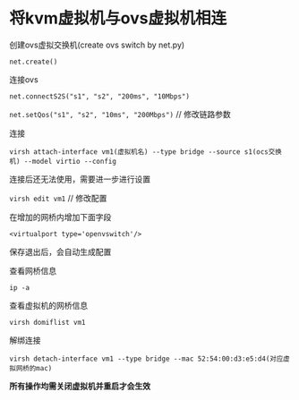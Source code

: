 # 将kvm虚拟机与ovs虚拟机相连

创建ovs虚拟交换机(create ovs switch by net.py)

`net.create()`

连接ovs

`net.connectS2S("s1", "s2", "200ms", "10Mbps")`

`net.setQos("s1", "s2", "10ms", "200Mbps")`  // 修改链路参数

连接

`virsh attach-interface vm1(虚拟机名) --type bridge --source s1(ocs交换机) --model virtio --config`

连接后还无法使用，需要进一步进行设置

`virsh edit vm1`   // 修改配置

在增加的网桥内增加下面字段

`<virtualport type='openvswitch'/>`

保存退出后，会自动生成配置


查看网桥信息

`ip -a`

查看虚拟机的网桥信息

`virsh domiflist vm1`

解绑连接

`virsh detach-interface vm1 --type bridge --mac 52:54:00:d3:e5:d4(对应虚拟网桥的mac)`

**所有操作均需关闭虚拟机并重启才会生效**